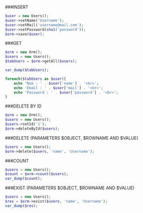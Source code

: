 

###INSERT

```php
$user = new Users();
$user->setName('Username');
$user->setMail('username@mail.com');
$user->setPassword(sha1('password'));
$orm->save($user);
```

###GET
```php
$orm = new Orm();
$users = new Users();
$tabUsers = $orm->getAll($users);

var_dump($tabUsers);

foreach($tabUsers as $user){
    echo 'Nom : ' . $user['name'] . '<br>';
    echo 'Email : ' . $user['mail'] . '<br>';
    echo 'Password : ' . $user['password'] . '<br>';
}
```


###DELETE BY ID

```php
$orm = new Orm();
$users = new Users();
$users->setId('1');
$orm->deleteById($users);
```


###DELETE (PARAMETERS $OBJECT, $ROWNAME AND $VALUE)

```php
$users = new Users();
$orm->delete($users, 'name', 'Username');
```

###COUNT

```php
$users = new Users();
$count = $orm->count($users);
var_dump($count);
```

###EXIST (PARAMETERS $OBJECT, $ROWNAME AND $VALUE)

```php
$users = new Users();
$res = $orm->exist($users, 'name', 'Username');
var_dump($res);
```
